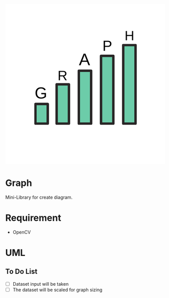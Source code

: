 ﻿![image](img/G.png)

# Graph

Mini-Library for create diagram.

# Requirement

- OpenCV

# UML

## To Do List

- [ ] Dataset input will be taken
- [ ] The dataset will be scaled for graph sizing
